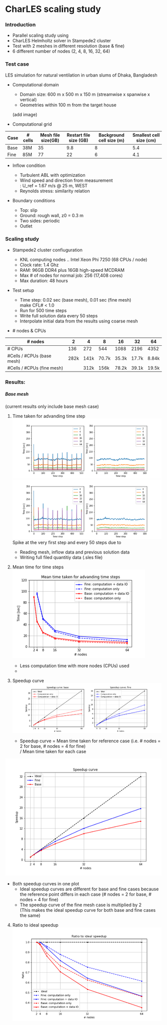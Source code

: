 # CharLES scaling study
### Introduction
- Parallel scaling study using 
- CharLES Helmholtz solver in Stampede2 cluster
- Test with 2 meshes in different resolution (base & fine) 
- 6 different number of nodes (2, 4, 8, 16, 32, 64)
  
### Test case
LES simulation for natural ventilation in urban slums of Dhaka, Bangladesh

- Computational domain
    - Domain size: 600 m x 500 m x 150 m (streamwise x spanwise x vertical)
    - Geometries within 100 m from the target house

    (add image)

- Computational grid 

|Case|# cells|Mesh file size(GB)|Restart file size (GB)|Background cell size (m)|Smallest cell size (cm)|
|----|-------|--                |--                    |------------------------|-----------------------|
|Base| 38M   |35                |  9.8                 | 8                      |          5.4          |
|Fine| 85M   |77                | 22                     | 6                      |         4.1           |

- Inflow condition
    - Turbulent ABL with optimization
    - Wind speed and direction from measurement \
    : U_ref = 1.67 m/s @ 25 m, WEST
    - Reynolds stress: similarity relation

- Boundary conditions
    - Top: slip
    - Ground: rough wall, z0 = 0.3 m
    - Two sides: periodic
    - Outlet

### Scaling study
- Stampede2 cluster confiuguration
    - KNL computing nodes ..
      Intel Xeon Phi 7250 (68 CPUs / node)
    - Clock rate: 1.4 Ghz
    - RAM: 96GB DDR4 plus 16GB high-speed MCDRAM
    - Max # of nodes for normal job: 256 (17,408 cores)
    - Max duration: 48 hours

- Test setup 
    - Time step: 0.02 sec (base mesh), 0.01 sec (fine mesh) \
      make CFL# < 1.0
    - Run for 500 time steps
    - Write full solution data every 50 steps
    - Interpolate initial data from the results using coarse mesh

- \# nodes & CPUs

| \# nodes                  |  2 |  4 |  8  |  16 |  32 |  64 |
|----------                 |----|----|---- | ----| ----| ----|
| \# CPUs                   | 136| 272| 544 | 1088| 2196| 4352|
|#Cells / #CPUs (base mesh) |282k|141k|70.7k|35.3k|17.7k|8.84k|
|#Cells / #CPUs (fine mesh) |    |312k|156k |78.2k|39.1k|19.5k|

### Results:
##### Base mesh
(current results only include base mesh case)

1. Time taken for advanding time step \
![time each step base](results/time_per_step_base.png) 
![time each step fine](results/time_per_step_fine.png) 
Spike at the very first step and every 50 steps due to
    - Reading mesh, inflow data and previous solution data
    - Writing full filed quantitiy data (.sles file)

2. Mean time for time steps \
![mean time](results/mean_time_per_step.png) 
    - Less computation time with more nodes (CPUs) used
    - 

3. Speedup curve \
![Speedup Curve](results/speedup_curve.png) 
    - Speedup curve = Mean time taken for reference case (i.e. # nodes = 2 for base, # nodes = 4 for fine)\
    / Mean time taken for each case



![Speedup Curve](results/speedup_curve2.png)

- Both speedup curves in one plot 
  - Ideal speedup curves are different for base and fine cases because the reference point differs in each case (# nodes = 2 for base, # nodes = 4 for fine)
  - The speedup curve of the fine mesh case is multiplied by 2 \
    (This makes the ideal speedup curve for both base and fine cases the same)



4. Ratio to ideal speedup \
   ![Ratio to Ideal](results/ratio_to_ideal.png) 